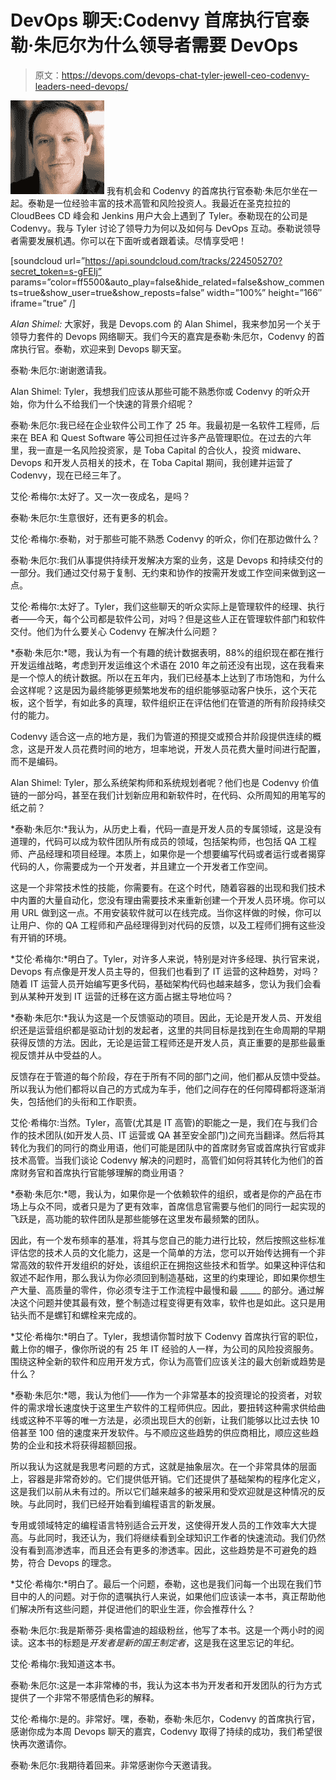 # DevOps 聊天:Codenvy 首席执行官泰勒·朱厄尔为什么领导者需要 DevOps

> 原文：<https://devops.com/devops-chat-tyler-jewell-ceo-codenvy-leaders-need-devops/>

[![tyler jewell](img/3066c8b7ce7e584fa7afe8d32d60ec35.png)](https://devops.com/wp-content/uploads/2015/09/tyler-jewell-e1442669654480.jpeg) 我有机会和 Codenvy 的首席执行官泰勒·朱厄尔坐在一起。泰勒是一位经验丰富的技术高管和风险投资人。我最近在圣克拉拉的 CloudBees CD 峰会和 Jenkins 用户大会上遇到了 Tyler。泰勒现在的公司是 Codenvy。我与 Tyler 讨论了领导力为何以及如何与 DevOps 互动。泰勒说领导者需要发展机遇。你可以在下面听或者跟着读。尽情享受吧！

[soundcloud url=”https://api.soundcloud.com/tracks/224505270?secret_token=s-gFEIj” params=”color=ff5500&auto_play=false&hide_related=false&show_comments=true&show_user=true&show_reposts=false” width=”100%” height=”166″ iframe=”true” /]

*Alan Shimel:* 大家好，我是 Devops.com 的 Alan Shimel，我来参加另一个关于领导力套件的 Devops 网络聊天。我们今天的嘉宾是泰勒·朱厄尔，Codenvy 的首席执行官。泰勒，欢迎来到 Devops 聊天室。

泰勒·朱厄尔:谢谢邀请我。

Alan Shimel: Tyler，我想我们应该从那些可能不熟悉你或 Codenvy 的听众开始，你为什么不给我们一个快速的背景介绍呢？

泰勒·朱厄尔:我已经在企业软件公司工作了 25 年。我最初是一名软件工程师，后来在 BEA 和 Quest Software 等公司担任过许多产品管理职位。在过去的六年里，我一直是一名风险投资家，是 Toba Capital 的合伙人，投资 midware、Devops 和开发人员相关的技术，在 Toba Capital 期间，我创建并运营了 Codenvy，现在已经三年了。

艾伦·希梅尔:太好了。又一次一夜成名，是吗？

泰勒·朱厄尔:生意很好，还有更多的机会。

艾伦·希梅尔:泰勒，对于那些可能不熟悉 Codenvy 的听众，你们在那边做什么？

泰勒·朱厄尔:我们从事提供持续开发解决方案的业务，这是 Devops 和持续交付的一部分。我们通过交付易于复制、无约束和协作的按需开发或工作空间来做到这一点。

艾伦·希梅尔:太好了。Tyler，我们这些聊天的听众实际上是管理软件的经理、执行者——今天，每个公司都是软件公司，对吗？但是这些人正在管理软件部门和软件交付。他们为什么要关心 Codenvy 在解决什么问题？

*泰勒·朱厄尔:*嗯，我认为有一个有趣的统计数据表明，88%的组织现在都在推行开发运维战略，考虑到开发运维这个术语在 2010 年之前还没有出现，这在我看来是一个惊人的统计数据。所以在五年内，我们已经基本上达到了市场饱和，为什么会这样呢？这是因为最终能够更频繁地发布的组织能够驱动客户快乐，这个天花板，这个哲学，有如此多的真理，软件组织正在评估他们在管道的所有阶段持续交付的能力。

Codenvy 适合这一点的地方是，我们为管道的预提交或预合并阶段提供连续的概念，这是开发人员花费时间的地方，坦率地说，开发人员花费大量时间进行配置，而不是编码。

Alan Shimel: Tyler，那么系统架构师和系统规划者呢？他们也是 Codenvy 价值链的一部分吗，甚至在我们计划新应用和新软件时，在代码、众所周知的用笔写的纸之前？

*泰勒·朱厄尔:*我认为，从历史上看，代码一直是开发人员的专属领域，这是没有道理的，代码可以成为软件团队所有成员的领域，包括架构师，也包括 QA 工程师、产品经理和项目经理。本质上，如果你是一个想要编写代码或者运行或者揭穿代码的人，你需要成为一个开发者，并且建立一个开发者工作空间。

这是一个非常技术性的技能，你需要有。在这个时代，随着容器的出现和我们技术中内置的大量自动化，您没有理由需要技术来重新创建一个开发人员环境。你可以用 URL 做到这一点。不用安装软件就可以在线完成。当你这样做的时候，你可以让用户、你的 QA 工程师和产品经理得到对代码的反馈，以及工程师们拥有这些没有开销的环境。

*艾伦·希梅尔:*明白了。Tyler，对许多人来说，特别是对许多经理、执行官来说，Devops 有点像是开发人员主导的，但我们也看到了 IT 运营的这种趋势，对吗？随着 IT 运营人员开始编写更多代码，基础架构代码也越来越多，您认为我们会看到从某种开发到 IT 运营的迁移在这方面占据主导地位吗？

*泰勒·朱厄尔:*我认为这是一个反馈驱动的项目。因此，无论是开发人员、开发组织还是运营组织都是驱动计划的发起者，这里的共同目标是找到在生命周期的早期获得反馈的方法。因此，无论是运营工程师还是开发人员，真正重要的是那些最重视反馈并从中受益的人。

反馈存在于管道的每个阶段，存在于所有不同的部门之间，他们都从反馈中受益。所以我认为他们都将以自己的方式成为车手，他们之间存在的任何障碍都将逐渐消失，包括他们的头衔和工作职责。

艾伦·希梅尔:当然。Tyler，高管(尤其是 IT 高管)的职能之一是，我们在与我们合作的技术团队(如开发人员、IT 运营或 QA 甚至安全部门)之间充当翻译。然后将其转化为我们的同行的商业用语，他们可能是团队中的首席财务官或首席执行官或非技术高管。当我们谈论 Codenvy 解决的问题时，高管们如何将其转化为他们的首席财务官和首席执行官能够理解的商业用语？

*泰勒·朱厄尔:*嗯，我认为，如果你是一个依赖软件的组织，或者是你的产品在市场上与众不同，或者只是为了更有效率，首席信息官需要与他们的同行一起实现的飞跃是，高功能的软件团队是那些能够在这里发布最频繁的团队。

因此，有一个发布频率的基准，将其与您自己的能力进行比较，然后按照这些标准评估您的技术人员的文化能力，这是一个简单的方法，您可以开始传达拥有一个非常高效的软件开发组织的好处，该组织正在拥抱这些技术和哲学。如果这种评估和叙述不起作用，那么我认为你必须回到制造基础，这里的约束理论，即如果你想生产大量、高质量的零件，你必须专注于工作流程中最慢和最 _____ 的部分。通过解决这个问题并使其最有效，整个制造过程变得更有效率，软件也是如此。这只是用钻头而不是螺钉和螺栓来完成的。

*艾伦·希梅尔:*明白了。Tyler，我想请你暂时放下 Codenvy 首席执行官的职位，戴上你的帽子，像你所说的有 25 年 IT 经验的人一样，为公司的风险投资服务。围绕这种全新的软件和应用开发方式，你认为高管们应该关注的最大创新或趋势是什么？

*泰勒·朱厄尔:*嗯，我认为他们——作为一个非常基本的投资理论的投资者，对软件的需求增长速度快于这里生产软件的工程师供应。因此，要扭转这种需求供给曲线或这种不平等的唯一方法是，必须出现巨大的创新，让我们能够以比过去快 10 倍甚至 100 倍的速度来开发软件。与不顺应这些趋势的供应商相比，顺应这些趋势的企业和技术将获得超额回报。

所以我认为这就是我思考问题的方式，这就是抽象层次。在一个非常具体的层面上，容器是非常奇妙的。它们提供低开销。它们还提供了基础架构的程序化定义，这是我们以前从未有过的。所以它们越来越多的被采用和受欢迎就是这种情况的反映。与此同时，我们已经开始看到编程语言的新发展。

专用或领域特定的编程语言特别适合云开发，这使得开发人员的工作效率大大提高。与此同时，我还认为，我们将继续看到全球知识工作者的快速流动。我们仍然没有看到高渗透率，而且还会有更多的渗透率。因此，这些趋势是不可避免的趋势，符合 Devops 的理念。

*艾伦·希梅尔:*明白了。最后一个问题，泰勒，这也是我们问每一个出现在我们节目中的人的问题。对于你的遗嘱执行人来说，如果他们应该读一本书，真正帮助他们解决所有这些问题，并促进他们的职业生涯，你会推荐什么？

泰勒·朱厄尔:我是斯蒂芬·奥格雷迪的超级粉丝，他写了本书。这是一个两小时的阅读。这本书的标题是*开发者是新的国王制定者*，这是我在这里忘记的年纪。

艾伦·希梅尔:我知道这本书。

泰勒·朱厄尔:这是一本非常棒的书，我认为这本书为开发者和开发团队的行为方式提供了一个非常不带感情色彩的解释。

艾伦·希梅尔:是的。非常好。嘿，泰勒，泰勒·朱厄尔，Codenvy 的首席执行官，感谢你成为本周 Devops 聊天的嘉宾，Codenvy 取得了持续的成功，我们希望很快再次邀请你。

泰勒·朱厄尔:我期待着回来。非常感谢你今天邀请我。